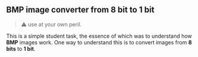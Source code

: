 ## BMP image converter from 8 bit to 1 bit

>⚠️ use at your own peril.

This is a simple student task, the essence of which was to understand how **BMP** images work. One way to understand this is to 
convert images from **8 bits** to **1 bit**.

